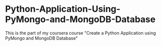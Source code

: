 # Python-Application-Using-PyMongo-and-MongoDB-Database
This is the part of my coursera course "Create a Python Application using PyMongo and MongoDB Database"
